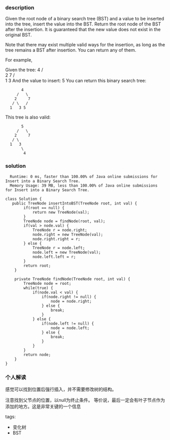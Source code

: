 ### description  
  Given the root node of a binary search tree (BST) and a value to be inserted into the tree, insert the value into the BST. Return the root node of the BST after the insertion. It is guaranteed that the new value does not exist in the original BST.
  
  Note that there may exist multiple valid ways for the insertion, as long as the tree remains a BST after insertion. You can return any of them.
  
  For example, 
  
  Given the tree:
          4
         / \
        2   7
       / \
      1   3
  And the value to insert: 5
  You can return this binary search tree:
  
           4
         /   \
        2     7
       / \   /
      1   3 5
  This tree is also valid:
  
           5
         /   \
        2     7
       / \   
      1   3
           \
            4
### solution  
```  
  Runtime: 0 ms, faster than 100.00% of Java online submissions for Insert into a Binary Search Tree.
  Memory Usage: 39 MB, less than 100.00% of Java online submissions for Insert into a Binary Search Tree.
   
class Solution {
   public TreeNode insertIntoBST(TreeNode root, int val) {
        if(root == null) {
            return new TreeNode(val);
        }
        TreeNode node = findNode(root, val);
        if(val > node.val) {
            TreeNode r = node.right;
            node.right = new TreeNode(val);
            node.right.right = r;
        } else {
            TreeNode r = node.left;
            node.left = new TreeNode(val);
            node.left.left = r;
        }
        return root;
    }

    private TreeNode findNode(TreeNode root, int val) {
        TreeNode node = root;
        while(true) {
            if(node.val < val) {
                if(node.right != null) {
                    node = node.right;
                } else {
                    break;
                }
            } else {
                if(node.left != null) {
                    node = node.left;
                } else {
                    break;
                }
            }
        }
        return node;
    }
}

```  
  
### 个人解读  
  感觉可以找到位置后强行插入，并不需要修改树的结构。
  
  注意找到父节点的位置，以null为终止条件。
  等价说，最后一定会有叶子节点作为添加的地方。这是非常关键的一个信息
  
  
  
tags:  
  -  变化树
  -  BST
